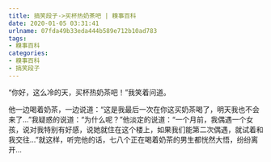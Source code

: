 ```yaml
---
title: 搞笑段子->买杯热奶茶吧 | 糗事百科
date: 2020-01-05 03:31:41
urlname: 07fda49b33eda444b589e712b10ad783
tags: 
- 糗事百科
categories:
- 糗事百科
- 搞笑段子
---
```

“你好，这么冷的天，买杯热奶茶吧！”我笑着问道。

他一边喝着奶茶，一边说道：“这是我最后一次在你这买奶茶喝了，明天我也不会来了...”我疑惑的说道：“为什么呢？”他淡定的说道：“一个月前，我偶遇一个女孩，说对我特别有好感，说她就住在这个楼上，如果我们能第二次偶遇，就试着和我交往...”就这样，听完他的话，七八个正在喝着奶茶的男生都恍然大悟，纷纷离开...


